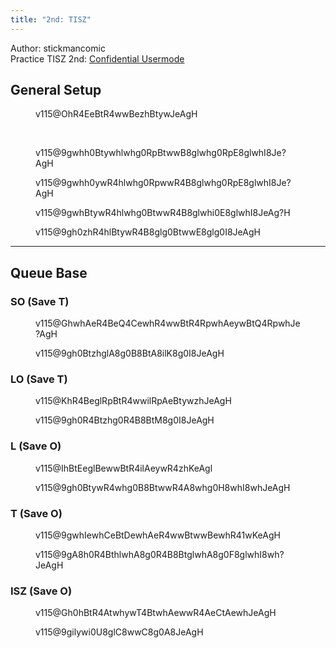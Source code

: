 ```yaml
---
title: "2nd: TISZ"
---
```

Author: stickmancomic<br>
Practice TISZ 2nd: [Confidential Usermode](https://himitsuconfidential.github.io/downstack-practice/usermode.html/=[TISZ]p4,*p7)

## General Setup
<figure class = "fumen">v115@OhR4EeBtR4wwBezhBtywJeAgH</figure><br>
<figure class = "fumen">v115@9gwhh0Btywhlwhg0RpBtwwB8glwhg0RpE8glwhI8Je?AgH</figure> <figure class = "fumen">v115@9gwhh0ywR4hlwhg0RpwwR4B8glwhg0RpE8glwhI8Je?AgH</figure> <figure class = "fumen">v115@9gwhBtywR4hlwhg0BtwwR4B8glwhi0E8glwhI8JeAg?H</figure> <figure class = "fumen">v115@9gh0zhR4hlBtywR4B8glg0BtwwE8glg0I8JeAgH</figure>

___
## Queue Base
<h3><span class="mino">SO</span> (Save <span class="mino">T</span>)</h3>
<figure class = "fumen">v115@GhwhAeR4BeQ4CewhR4wwBtR4RpwhAeywBtQ4RpwhJe?AgH</figure> <figure class = "fumen">v115@9gh0BtzhglA8g0B8BtA8ilK8g0I8JeAgH</figure>

<h3><span class="mino">LO</span> (Save <span class="mino">T</span>)</h3>
<figure class = "fumen">v115@KhR4BeglRpBtR4wwilRpAeBtywzhJeAgH</figure> <figure class = "fumen">v115@9gh0R4Btzhg0R4B8BtM8g0I8JeAgH</figure>

<h3><span class="mino">L</span> (Save <span class="mino">O</span>)</h3>
<figure class = "fumen">v115@IhBtEeglBewwBtR4ilAeywR4zhKeAgl</figure> <figure class = "fumen">v115@9gh0BtywR4whg0B8BtwwR4A8whg0H8whI8whJeAgH</figure>

<h3><span class="mino">T</span> (Save <span class="mino">O</span>)</h3>
<figure class = "fumen">v115@9gwhIewhCeBtDewhAeR4wwBtwwBewhR41wKeAgH</figure> <figure class = "fumen">v115@9gA8h0R4BthlwhA8g0R4B8BtglwhA8g0F8glwhI8wh?JeAgH</figure>

<h3><span class="mino">ISZ</span> (Save <span class="mino">O</span>)</h3>
<figure class = "fumen">v115@Gh0hBtR4AtwhywT4BtwhAewwR4AeCtAewhJeAgH</figure> <figure class = "fumen">v115@9gilywi0U8glC8wwC8g0A8JeAgH</figure>